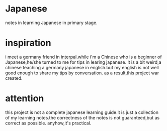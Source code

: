 # Japanese
notes in learning Japanese in primary stage.

# inspiration
i meet a germany friend in [interpal](https://www.interpals.net).while i'm a Chinese who is a beginner of Japanese,he/she turned to me for tips in learing japanese. it is a bit weird,a chinese teaching a  germany japanese in english.but my english is not well good enough to share my tips by conversation. as a result,this project war created.


# attention
this project is not a complete japanese learning guide.it is just a collection of my learning notes.the correctness of the notes is not guaranteed,but as correct as possible.
anyhow,it's practical.